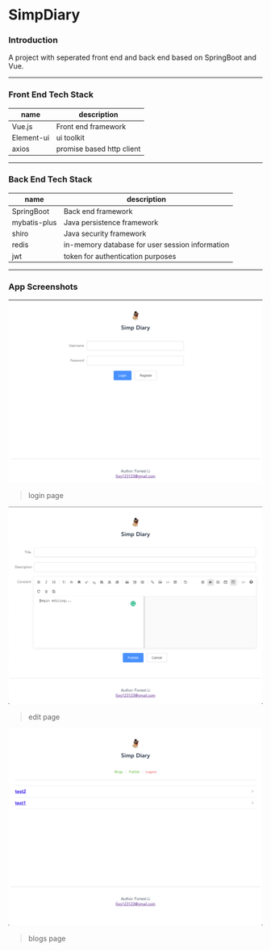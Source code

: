 # SimpDiary 
### Introduction
A project with seperated front end and back end based on SpringBoot and Vue. 

---


### Front End Tech Stack

| name       | description               |
|------------|---------------------------|
| Vue.js     | Front end framework       |
| Element-ui | ui toolkit                |
| axios      | promise based http client |

---

### Back End Tech Stack


| name         | description                                     |
|--------------|-------------------------------------------------|
| SpringBoot   | Back end framework                              |
| mybatis-plus | Java persistence framework                      |
| shiro        | Java security framework                         |
| redis        | in-memory database for user session information |
| jwt          | token for authentication purposes               |

---

### App Screenshots


<img src="https://github.com/ForrestLinjianLi/SimpDiary/blob/master/Screenshots/WechatIMG39637.png" width="800"/>

>login page


<img src="https://github.com/ForrestLinjianLi/SimpDiary/blob/master/Screenshots/WechatIMG39638.png" width="800"/>

>edit page


<img src="https://github.com/ForrestLinjianLi/SimpDiary/blob/master/Screenshots/WechatIMG39639.png" width="800"/>

>blogs page



